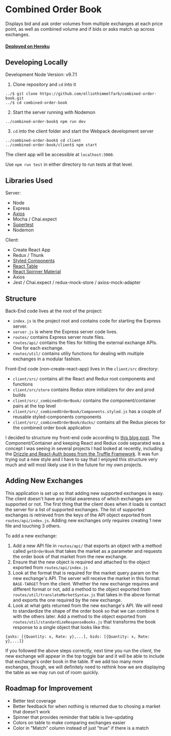 # Combined Order Book
Displays bid and ask order volumes from multiple exchanges at each price point, as well as combined volume and if bids or asks match up across exchanges.

#### [Deployed on Heroku](https://combined-order-book-cc.herokuapp.com/)

## Developing Locally
Development Node Version: v9.7.1
1) Clone repository and `cd` into it
```
../$ git clone https://github.com/elliothimmelfarb/combined-order-book.git
../$ cd combined-order-book
```
2) Start the server running with Nodemon
```
../combined-order-book$ npm run dev
```
3) `cd` into the client folder and start the Webpack development server
```
../combined-order-book$ cd client
../combined-order-book/client$ npm start
```

The client app will be accessible at `localhost:3000`.

Use `npm run test` in either directory to run tests at that level.

## Libraries Used
Server:
- Node
- Express
- [Axios](https://github.com/axios/axios)
- Mocha / Chai.expect
- [Supertest](https://github.com/visionmedia/supertest)
- Nodemon

Client:
- Create React App
- Redux / Thunk
- [Styled Components](https://www.styled-components.com/)
- [React Table](https://github.com/react-tools/react-table)
- [React Spinner Material](https://github.com/icarus-sullivan/react-spinner-material)
- Axios
- Jest / Chai.expect / redux-mock-store / axios-mock-adapter

## Structure
Back-End code lives at the root of the project:
- `index.js` is the project root and contains code for starting the Express server.
- `server.js` is where the Express server code lives.
- `routes/` contains Express server route files.
- `routes/api/` contains the files for hitting the external exchange APIs. One for each exchange.
- `routes/util/` contains utiliy functions for dealing with multiple exchanges in a modular fashion.

Front-End code (non-create-react-app) lives in the `client/src` directory:
- `client/src/` contains all the React and Redux root components and functions
- `client/src/store` contains Redux store initializers for dev and prod builds
- `client/src/_combinedOrderBook/` contains the component/container pairs at the top level
- `client/src/_combinedOrderBook/Components.styled.js` has a couple of reusable styled-components components
- `client/src/_combinedOrderBook/ducks/` contains all the Redux pieces for the combined order book application

I decided to structure my front-end code according to [this blog post](https://levelup.gitconnected.com/structure-your-react-redux-project-for-scalability-and-maintainability-618ad82e32b7). The Component/Container and keeping React and Redux code separated was a concept I was seeing in several projects I had looked at recently, including the [Drizzle and React-Auth boxes from the Truffle Framework](http://truffleframework.com/boxes/). It was fun trying out a new style and I have to say that I enjoyed this structure very much and will most likely use it in the future for my own projects.

## Adding New Exchanges
This application is set up so that adding new supported exchanges is easy. The client doesn't have any initial awareness of which exchanges are supported or not. The first thing that the client does when it loads is contact the server for a list of supported exchanges. The list of supported exchanges is retrieved from the keys of the API object exported from `routes/api/index.js`. Adding new exchanges only requires creating 1 new file and touching 3 others.

To add a new exchange:
1. Add a new API file in `routes/api/` that exports an object with a method called `getOrderBook` that takes the market as a parameter and requests the order book of that market from the new exchange.
2. Ensure that the new object is required and attached to the object exported from `routes/api/index.js`
3. Look at the format that is required for the market query param on the new exchange's API. The server will receive the market in this format: `BASE-TARGET` from the client. Whether the new exchange requires and different format or not, add a method to the object exported from `routes/util/translateMarketSyntax.js` that takes in the above format and exports the one required by the new exchange.
4. Look at what gets returned from the new exchange's API. We will need to standardize the shape of the order book so that we can combine it with the others later. Add a method to the object exported from `routes/util/standardizeResponseBooks.js` that transforms the book response to a single object that looks like this:
```
{asks: [{Quantity: x, Rate: y},...], bids: [{Quantity: x, Rate: y},...]}
```

If you followed the above steps correctly, next time you run the client, the new exchange will appear in the top toggle bar and it will be able to include that exchange's order book in the table. If we add too many more exchanges, though, we will definitely need to rethink how we are displaying the table as we may run out of room quickly.

## Roadmap for Improvement
- Better test coverage
- Better feedback for when nothing is returned due to chosing a market that doesn't work
- Spinner that provides reminder that table is live-updating
- Colors on table to make comparing exchanges easier
- Color in "Match" column instead of just "true" if there is a match
